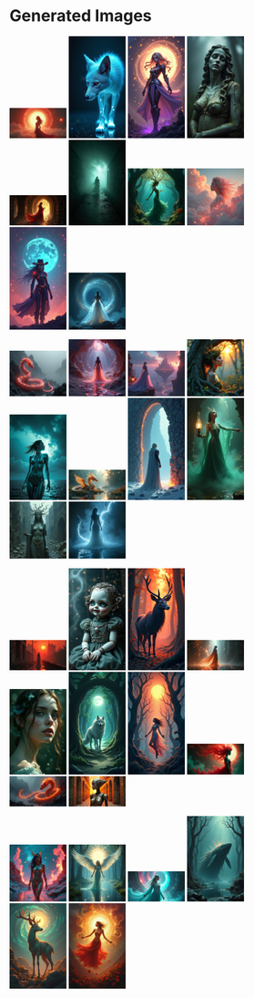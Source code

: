 # Generated Images



<img src="2025_08_16_01.png" width="100"/> <img src="2025_08_16_02.png" width="100"/> <img src="2025_08_16_03.png" width="100"/> <img src="2025_08_16_04.png" width="100"/> <img src="2025_08_16_05.png" width="100"/> <img src="2025_08_16_06.png" width="100"/> <img src="2025_08_16_07.png" width="100"/> <img src="2025_08_16_08.png" width="100"/> <img src="2025_08_16_09.png" width="100"/> <img src="2025_08_16_10.png" width="100"/>

<img src="2025_08_16_11.png" width="100"/> <img src="2025_08_16_12.png" width="100"/> <img src="2025_08_16_13.png" width="100"/> <img src="2025_08_16_14.png" width="100"/> <img src="2025_08_16_15.png" width="100"/> <img src="2025_08_16_16.png" width="100"/> <img src="2025_08_16_17.png" width="100"/> <img src="2025_08_16_18.png" width="100"/> <img src="2025_08_16_19.png" width="100"/> <img src="2025_08_16_20.png" width="100"/>

<img src="2025_08_16_21.png" width="100"/> <img src="2025_08_16_22.png" width="100"/> <img src="2025_08_16_23.png" width="100"/> <img src="2025_08_16_24.png" width="100"/> <img src="2025_08_16_25.png" width="100"/> <img src="2025_08_16_26.png" width="100"/> <img src="2025_08_16_27.png" width="100"/> <img src="2025_08_16_28.png" width="100"/> <img src="2025_08_16_29.png" width="100"/> <img src="2025_08_16_30.png" width="100"/>

<img src="2025_08_16_31.png" width="100"/> <img src="2025_08_16_32.png" width="100"/> <img src="2025_08_16_33.png" width="100"/> <img src="2025_08_16_34.png" width="100"/> <img src="2025_08_16_35.png" width="100"/> <img src="2025_08_16_36.png" width="100"/>